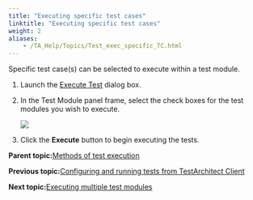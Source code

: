 ```yaml
--- 
title: "Executing specific test cases"
linktitle: "Executing specific test cases"
weight: 2
aliases: 
    - /TA_Help/Topics/Test_exec_specific_TC.html
---
```


Specific test case\(s\) can be selected to execute within a test module.

1.  Launch the [Execute Test](/TA_Help/Topics/Test_exec_test_execution.html) dialog box.

2.  In the Test Module panel frame, select the check boxes for the test modules you wish to execute.

    ![](/images//Images/ug57.png)

3.  Click the **Execute** button to begin executing the tests.


**Parent topic:**[Methods of test execution](/TA_Help/Topics/Test_exec_methods.html)

**Previous topic:**[Configuring and running tests from TestArchitect Client](/TA_Help/Topics/Test_exec_test_execution.html)

**Next topic:**[Executing multiple test modules](/TA_Help/Topics/Test_exec_multiple_TM.html)

